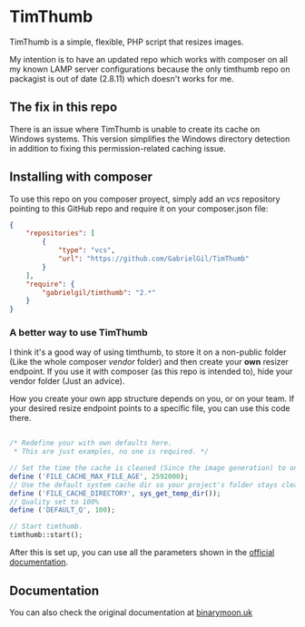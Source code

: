 # TimThumb

TimThumb is a simple, flexible, PHP script that resizes images.

My intention is to have an updated repo which works with composer on all my known LAMP server configurations because the only timthumb repo on packagist is out of date (2.8.11) which doesn't works for me.

## The fix in this repo

There is an issue where TimThumb is unable to create its cache on Windows systems. This version simplifies the Windows directory detection in addition to fixing this permission-related caching issue.


## Installing with composer

To use this repo on you composer proyect, simply add an *vcs* repository pointing to this GitHub repo and require it on your composer.json file:

```json
{
	"repositories": [
		{
			"type": "vcs",
			"url": "https://github.com/GabrielGil/TimThumb"
		}
	],
	"require": {
		"gabrielgil/timthumb": "2.*"
	}
}
```

### A better way to use TimThumb

I think it's a good way of using timthumb, to store it on a non-public folder (Like the whole composer *vendor* folder) and then create your **own** resizer endpoint. If you use it with composer (as this repo is intended to), hide your vendor folder (Just an advice).

How you create your own app structure depends on you, or on your team. If your desired resize endpoint points to a specific file, you can use this code there.

```php
	
/* Redefine your with own defaults here.
 * This are just examples, no one is required. */

// Set the time the cache is cleaned (Since the image generation) to one month (2592000/60/60/24=30)
define ('FILE_CACHE_MAX_FILE_AGE', 2592000);
// Use the default system cache dir so your project's folder stays clean.
define ('FILE_CACHE_DIRECTORY', sys_get_temp_dir());
// Quality set to 100%
define ('DEFAULT_Q', 100);

// Start timthumb.
timthumb::start();

```

After this is set up, you can use all the parameters shown in the [official documentation](http://binarymoon.co.uk/projects/timthumb).

## Documentation

You can also check the original documentation at [binarymoon.uk](http://binarymoon.co.uk/projects/timthumb)
